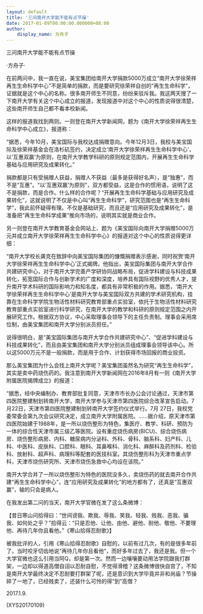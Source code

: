 ```yaml
---
layout: default
title: '三问南开大学能不能有点节操'
date: 2017-01-09T00:00:00.000000+08:00
author:
    display_name: 方舟子
---
```


三问南开大学能不能有点节操

·方舟子·

在前两问中，我一直在说，美宝集团给南开大学捐款5000万成立“南开大学徐荣祥再生生命科学中心”不是简单的捐款，而是要研究徐荣祥自创的“再生生命科学”，证据就是这个中心的名称。很多南开师生不同意，纷纷来驳斥我。我这两天搜了一下南开大学有关这个中心成立的报道，发现报道中对这个中心的性质说得很清楚，这些南开师生自己都不看本校新闻。

这样的报道我找到两则。一则登在南开大学新闻网，题为《南开大学徐荣祥再生生命科学中心成立》，报道称：

“据悉，今年10月，美宝国际与我校达成捐赠意向。今年12月3日，我校与美宝国际及徐荣祥基金会在洛杉矶签约，决定成立‘南开大学徐荣祥再生生命科学中心’，以‘互惠双赢’为原则，在南开大学教学科研的原则规定范围内，开展再生生命科学基础与应用研究及成果转化。”

捐款都是只有受捐赠人获益，捐赠人不获益（最多是获得好名声），是“独惠”，而不是“互惠”。“以‘互惠双赢’为原则”，双方都受益，这是合作的惯用语，说明了这不是捐款，而是合作。什么样的合作呢？“开展再生生命科学基础与应用研究及成果转化”，这就说明了不仅是中心叫“再生生命科学”，研究范围也是“再生生命科学”，我此前怀疑得有理。不仅是基础研究，而且还是“应用研究及成果转化”，是准备把“再生生命科学成果”推向市场的，说明其实就是商业合作。

另一则登在南开大学教育基金会网站上、题为《美宝国际向南开大学捐赠5000万元并成立南开大学徐荣祥再生生命科学中心》的报道对这个中心的性质说得更详细：

“南开大学校长龚克在致辞中向美宝国际集团的慷慨捐赠表示感谢，同时祝贺‘南开大学徐荣祥再生生命科学中心’正式揭牌。他指出，美宝国际集团与南开大学合作共建研究中心，对于南开大学完善产学研协同战略布局，促进学科建设与科技成果转化，拓宽国际合作与创新学术的广度和深度，培养具有国际视野的优秀人才，提升南开学术科研的国际影响力和知名度，都具有非常积极的作用。据悉，‘南开大学徐荣祥再生生命科学中心’是南开大学与美宝国际双方共建的学术研究机构，挂靠在生命科学学院生物活性材料研究教育部重点实验室，依托于生物活性材料研究教育部重点实验室进行科学研究，在南开大学的教学和科研的原则规定范围之内开展研究工作。根据双方协议，中心采取理事会领导下的主任负责制。理事会采用席位制，由美宝集团和南开大学分别派员担任。”

说得很明白，是“美宝国际集团与南开大学合作共建研究中心”、“促进学科建设与科技成果转化”，而且由美宝集团和南开大学分别派员组成理事会领导该中心。所以这5000万元不是一般捐款，而是用于合作、计划获得市场回报的商业投资。

那么美宝集团为什么会找上南开大学呢？美宝集团虽然名为研究“再生生命科学”，其实是卖中药烧伤药的。我注意到南开大学新闻网在2016年8月有一则《南开大学附属医院揭牌成立》的报道：

“据悉，经中央编制办、教育部批复同意，天津市市长办公会讨论通过，天津市第四医院整建制划转南开大学，南开大学参与天津市第四医院综合改革宣告启动。7月22日，天津市第四医院整建制划转南开大学签约仪式举行。7月 27日，我校党委常委会第九次会议研究决定，成立南开大学附属医院。……据介绍，原天津市第四医院始建于1988年，是一所以烧伤整形为特色，集医疗、教学、科研、预防为一体的综合性天津市属三级乙等医院。设有重症烧伤病房(BICU)、综合烧伤病房、烧伤整形病房、内科、糖尿病内分泌科、外科、骨科、脑系科、妇产科、儿科、中医科、皮肤科、口腔科、眼科、耳鼻喉科、消化科、麻醉科及药剂科、检验科、放射科、超声科、病理科等配套的医技科室。其烧伤整形科为天津市重点学科，天津市烧伤研究所、天津市烧伤急救中心均设在该院。”

南开大学合并了一所以烧伤整形为特色的医院没多久，卖烧伤药的就去南开合作共建“再生生命科学中心”，连“应用研究及成果转化”的地方都有了，还真是“互惠双赢”，输的只会是病人。

在我发出第二问的当天，南开大学官微在发了这么条微博：

【昔日寒山问拾得曰：“世间谤我、欺我、辱我、笑我、轻我、贱我、恶我、骗我、如何处之乎？”拾得云：“只是忍他、让他、由他、避他、耐他、敬他、不要理他、再待几年你且看他。”《寒山拾得忍耐歌》】

被我批评的人，引用《寒山拾得忍耐歌》自慰的，以前有过几次，有的是很多年前了，当时咬牙切齿地说“再待几年你且看他”，而好多年过去了，我还是我。但一个大学官微也这么引用当阿Q，却是第一次。然而一边嚷嚷要动用法学院跟我打群架，一边却以得道高僧自诩以忍耐自慰，不觉得滑稽？这条微博很快自宫了，不知是南开大学最终决定不忍耐要打群架了呢，还是意识到大学毕竟并非和尚庙？节操碎了一地了，已经贱卖了，还装什么可怜的得“到”高僧？

2017.1.9.

(XYS20170109)

